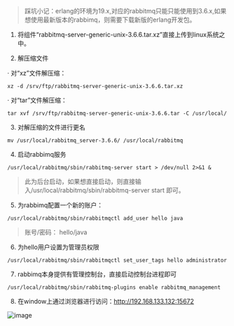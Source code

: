 > 踩坑小记：erlang的环境为19.x,对应的rabbitmq只能只能使用到3.6.x,如果想使用最新版本的rabbimq，则需要下载新版的erlang开发包。

1. 将组件“rabbitmq-server-generic-unix-3.6.6.tar.xz”直接上传到linux系统之中。

2. 解压缩文件  <br/>

· 对“xz”文件解压缩：

```
xz -d /srv/ftp/rabbitmq-server-generic-unix-3.6.6.tar.xz
```

· 对“tar”文件解压缩：

```
tar xvf /srv/ftp/rabbitmq-server-generic-unix-3.6.6.tar -C /usr/local/
```

3. 对解压缩的文件进行更名

```
mv /usr/local/rabbitmq_server-3.6.6/ /usr/local/rabbitmq
```

4. 启动rabbimq服务


```
/usr/local/rabbitmq/sbin/rabbitmq-server start > /dev/null 2>&1 &
```
> 此为后台启动，如果想直接启动，则直接输入/usr/local/rabbitmq/sbin/rabbitmq-server start 即可。


5. 为rabbimq配置一个新的账户：

```
/usr/local/rabbitmq/sbin/rabbitmqctl add_user hello java
```

> 账号/密码： hello/java

6. 为hello用户设置为管理员权限


```
/usr/local/rabbitmq/sbin/rabbitmqctl set_user_tags hello administrator
```

7. rabbimq本身提供有管理控制台，直接启动控制台进程即可


```
/usr/local/rabbitmq/sbin/rabbitmq-plugins enable rabbitmq_management
```

8. 在window上通过浏览器进行访问：http://192.168.133.132:15672

![image](http://wx1.sinaimg.cn/mw690/0060lm7Tly1fsgs4zg3oyj30dv05pmx1.jpg)
